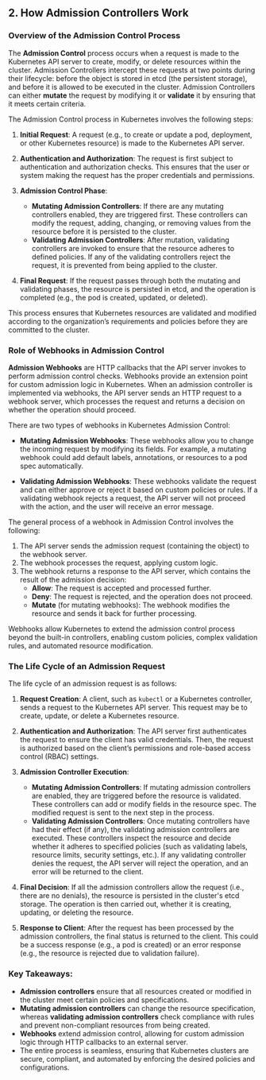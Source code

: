 ## 2. **How Admission Controllers Work**

### Overview of the Admission Control Process

The **Admission Control** process occurs when a request is made to the Kubernetes API server to create, modify, or delete resources within the cluster. Admission Controllers intercept these requests at two points during their lifecycle: before the object is stored in etcd (the persistent storage), and before it is allowed to be executed in the cluster. Admission Controllers can either **mutate** the request by modifying it or **validate** it by ensuring that it meets certain criteria.

The Admission Control process in Kubernetes involves the following steps:

1. **Initial Request**: A request (e.g., to create or update a pod, deployment, or other Kubernetes resource) is made to the Kubernetes API server.
   
2. **Authentication and Authorization**: The request is first subject to authentication and authorization checks. This ensures that the user or system making the request has the proper credentials and permissions.

3. **Admission Control Phase**:
   - **Mutating Admission Controllers**: If there are any mutating controllers enabled, they are triggered first. These controllers can modify the request, adding, changing, or removing values from the resource before it is persisted to the cluster.
   - **Validating Admission Controllers**: After mutation, validating controllers are invoked to ensure that the resource adheres to defined policies. If any of the validating controllers reject the request, it is prevented from being applied to the cluster.
   
4. **Final Request**: If the request passes through both the mutating and validating phases, the resource is persisted in etcd, and the operation is completed (e.g., the pod is created, updated, or deleted).

This process ensures that Kubernetes resources are validated and modified according to the organization’s requirements and policies before they are committed to the cluster.

### Role of Webhooks in Admission Control

**Admission Webhooks** are HTTP callbacks that the API server invokes to perform admission control checks. Webhooks provide an extension point for custom admission logic in Kubernetes. When an admission controller is implemented via webhooks, the API server sends an HTTP request to a webhook server, which processes the request and returns a decision on whether the operation should proceed.

There are two types of webhooks in Kubernetes Admission Control:

- **Mutating Admission Webhooks**: These webhooks allow you to change the incoming request by modifying its fields. For example, a mutating webhook could add default labels, annotations, or resources to a pod spec automatically.
  
- **Validating Admission Webhooks**: These webhooks validate the request and can either approve or reject it based on custom policies or rules. If a validating webhook rejects a request, the API server will not proceed with the action, and the user will receive an error message.

The general process of a webhook in Admission Control involves the following:
1. The API server sends the admission request (containing the object) to the webhook server.
2. The webhook processes the request, applying custom logic.
3. The webhook returns a response to the API server, which contains the result of the admission decision:
   - **Allow**: The request is accepted and processed further.
   - **Deny**: The request is rejected, and the operation does not proceed.
   - **Mutate** (for mutating webhooks): The webhook modifies the resource and sends it back for further processing.

Webhooks allow Kubernetes to extend the admission control process beyond the built-in controllers, enabling custom policies, complex validation rules, and automated resource modification.

### The Life Cycle of an Admission Request

The life cycle of an admission request is as follows:

1. **Request Creation**: A client, such as `kubectl` or a Kubernetes controller, sends a request to the Kubernetes API server. This request may be to create, update, or delete a Kubernetes resource.

2. **Authentication and Authorization**: The API server first authenticates the request to ensure the client has valid credentials. Then, the request is authorized based on the client’s permissions and role-based access control (RBAC) settings.

3. **Admission Controller Execution**:
   - **Mutating Admission Controllers**: If mutating admission controllers are enabled, they are triggered before the resource is validated. These controllers can add or modify fields in the resource spec. The modified request is sent to the next step in the process.
   - **Validating Admission Controllers**: Once mutating controllers have had their effect (if any), the validating admission controllers are executed. These controllers inspect the resource and decide whether it adheres to specified policies (such as validating labels, resource limits, security settings, etc.). If any validating controller denies the request, the API server will reject the operation, and an error will be returned to the client.

4. **Final Decision**: If all the admission controllers allow the request (i.e., there are no denials), the resource is persisted in the cluster's etcd storage. The operation is then carried out, whether it is creating, updating, or deleting the resource.

5. **Response to Client**: After the request has been processed by the admission controllers, the final status is returned to the client. This could be a success response (e.g., a pod is created) or an error response (e.g., the resource is rejected due to validation failure).

### Key Takeaways:
- **Admission controllers** ensure that all resources created or modified in the cluster meet certain policies and specifications.
- **Mutating admission controllers** can change the resource specification, whereas **validating admission controllers** check compliance with rules and prevent non-compliant resources from being created.
- **Webhooks** extend admission control, allowing for custom admission logic through HTTP callbacks to an external server.
- The entire process is seamless, ensuring that Kubernetes clusters are secure, compliant, and automated by enforcing the desired policies and configurations.